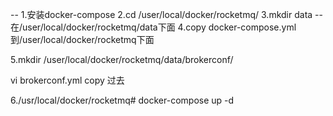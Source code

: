 --  1.安装docker-compose
2.cd /user/local/docker/rocketmq/
3.mkdir data -- 在/user/local/docker/rocketmq/data下面
4.copy docker-compose.yml到/user/local/docker/rocketmq下面

5.mkdir  /user/local/docker/rocketmq/data/brokerconf/

vi brokerconf.yml
copy 过去

6./usr/local/docker/rocketmq# docker-compose up -d

